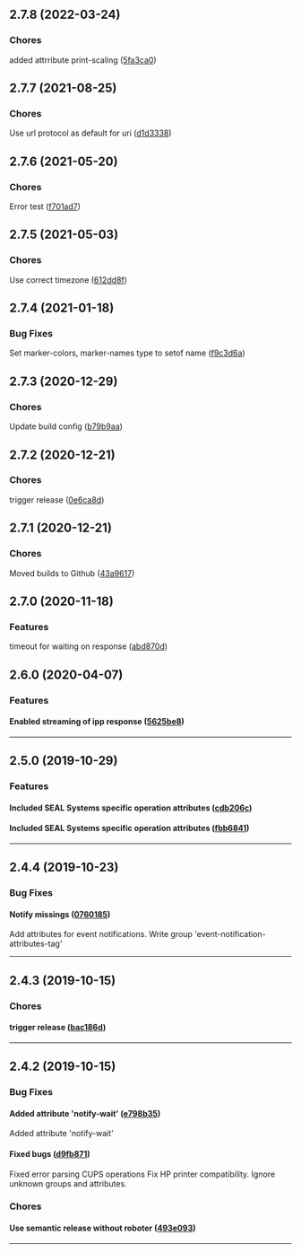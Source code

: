 ## 2.7.8 (2022-03-24)

### Chores


added attrribute print-scaling ([5fa3ca0](https://github.com/sealsystems/node-ipp/commit/5fa3ca0))

## 2.7.7 (2021-08-25)

### Chores


Use url protocol as default for uri ([d1d3338](https://github.com/sealsystems/node-ipp/commit/d1d3338))

## 2.7.6 (2021-05-20)

### Chores


Error test ([f701ad7](https://github.com/sealsystems/node-ipp/commit/f701ad7))

## 2.7.5 (2021-05-03)

### Chores


Use correct timezone ([612dd8f](https://github.com/sealsystems/node-ipp/commit/612dd8f))

## 2.7.4 (2021-01-18)

### Bug Fixes


Set marker-colors, marker-names type to setof name ([f9c3d6a](https://github.com/sealsystems/node-ipp/commit/f9c3d6a))

## 2.7.3 (2020-12-29)

### Chores


Update build config ([b79b9aa](https://github.com/sealsystems/node-ipp/commit/b79b9aa))

## 2.7.2 (2020-12-21)

### Chores


trigger release ([0e6ca8d](https://github.com/sealsystems/node-ipp/commit/0e6ca8d))

## 2.7.1 (2020-12-21)

### Chores


Moved builds to Github ([43a9617](https://github.com/sealsystems/node-ipp/commit/43a9617))

## 2.7.0 (2020-11-18)

### Features


timeout for waiting on response ([abd870d](https://github.com/sealsystems/node-ipp/commit/abd870d))

## 2.6.0 (2020-04-07)

### Features


#### Enabled streaming of ipp response ([5625be8](https://github.com/sealsystems/node-ipp/commit/5625be8))



---

## 2.5.0 (2019-10-29)

### Features


#### Included SEAL Systems specific operation attributes ([cdb206c](https://github.com/sealsystems/node-ipp/commit/cdb206c))

#### Included SEAL Systems specific operation attributes ([fbb6841](https://github.com/sealsystems/node-ipp/commit/fbb6841))



---

## 2.4.4 (2019-10-23)

### Bug Fixes


#### Notify missings ([0760185](https://github.com/sealsystems/node-ipp/commit/0760185))

Add attributes for event notifications.
Write group 'event-notification-attributes-tag'


---

## 2.4.3 (2019-10-15)

### Chores


#### trigger release ([bac186d](https://github.com/sealsystems/node-ipp/commit/bac186d))



---

## 2.4.2 (2019-10-15)

### Bug Fixes


#### Added attribute 'notify-wait' ([e798b35](https://github.com/sealsystems/node-ipp/commit/e798b35))

Added attribute 'notify-wait'
#### Fixed bugs ([d9fb871](https://github.com/sealsystems/node-ipp/commit/d9fb871))

Fixed error parsing CUPS operations
Fix HP printer compatibility.
Ignore unknown groups and attributes.
### Chores


#### Use semantic release without roboter ([493e093](https://github.com/sealsystems/node-ipp/commit/493e093))



---
